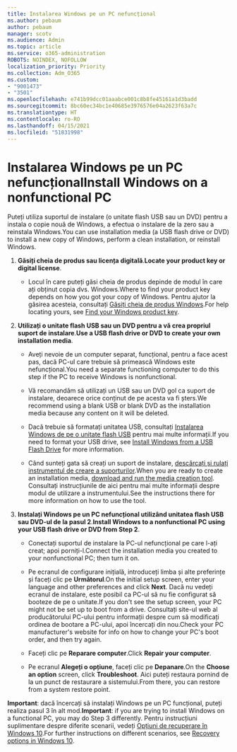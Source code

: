 ```yaml
---
title: Instalarea Windows pe un PC nefuncțional
ms.author: pebaum
author: pebaum
manager: scotv
ms.audience: Admin
ms.topic: article
ms.service: o365-administration
ROBOTS: NOINDEX, NOFOLLOW
localization_priority: Priority
ms.collection: Adm_O365
ms.custom:
- "9001473"
- "3501"
ms.openlocfilehash: e741b99dcc01aaabce001c8b8fe45161a1d3badd
ms.sourcegitcommit: 8bc60ec34bc1e40685e3976576e04a2623f63a7c
ms.translationtype: HT
ms.contentlocale: ro-RO
ms.lasthandoff: 04/15/2021
ms.locfileid: "51831998"
---
```

# <a name="install-windows-on-a-nonfunctional-pc"></a><span data-ttu-id="5a66a-102">Instalarea Windows pe un PC nefuncțional</span><span class="sxs-lookup"><span data-stu-id="5a66a-102">Install Windows on a nonfunctional PC</span></span>

<span data-ttu-id="5a66a-103">Puteți utiliza suportul de instalare (o unitate flash USB sau un DVD) pentru a instala o copie nouă de Windows, a efectua o instalare de la zero sau a reinstala Windows.</span><span class="sxs-lookup"><span data-stu-id="5a66a-103">You can use installation media (a USB flash drive or DVD) to install a new copy of Windows, perform a clean installation, or reinstall Windows.</span></span>

1. <span data-ttu-id="5a66a-104">**Găsiți cheia de produs sau licența digitală**.</span><span class="sxs-lookup"><span data-stu-id="5a66a-104">**Locate your product key or digital license**.</span></span>

    - <span data-ttu-id="5a66a-105">Locul în care puteți găsi cheia de produs depinde de modul în care ați obținut copia dvs. Windows.</span><span class="sxs-lookup"><span data-stu-id="5a66a-105">Where to find your product key depends on how you got your copy of Windows.</span></span> <span data-ttu-id="5a66a-106">Pentru ajutor la găsirea acesteia, consultați [Găsiți cheia de produs Windows](https://support.microsoft.com/help/10749/windows-10-find-product-key).</span><span class="sxs-lookup"><span data-stu-id="5a66a-106">For help locating yours, see [Find your Windows product key](https://support.microsoft.com/help/10749/windows-10-find-product-key).</span></span> 

2. <span data-ttu-id="5a66a-107">**Utilizați o unitate flash USB sau un DVD pentru a vă crea propriul suport de instalare**.</span><span class="sxs-lookup"><span data-stu-id="5a66a-107">**Use a USB flash drive or DVD to create your own installation media**.</span></span>

    - <span data-ttu-id="5a66a-108">Aveți nevoie de un computer separat, funcțional, pentru a face acest pas, dacă PC-ul care trebuie să primească Windows este nefuncțional.</span><span class="sxs-lookup"><span data-stu-id="5a66a-108">You need a separate functioning computer to do this step if the PC to receive Windows is nonfunctional.</span></span>

    - <span data-ttu-id="5a66a-109">Vă recomandăm să utilizați un USB sau un DVD gol ca suport de instalare, deoarece orice conținut de pe acesta va fi șters.</span><span class="sxs-lookup"><span data-stu-id="5a66a-109">We recommend using a blank USB or blank DVD as the installation media because any content on it will be deleted.</span></span>

    - <span data-ttu-id="5a66a-110">Dacă trebuie să formatați unitatea USB, consultați [Instalarea Windows de pe o unitate flash USB](https://docs.microsoft.com/windows-hardware/manufacture/desktop/install-windows-from-a-usb-flash-drive) pentru mai multe informații.</span><span class="sxs-lookup"><span data-stu-id="5a66a-110">If you need to format your USB drive, see [Install Windows from a USB Flash Drive](https://docs.microsoft.com/windows-hardware/manufacture/desktop/install-windows-from-a-usb-flash-drive) for more information.</span></span>

    - <span data-ttu-id="5a66a-111">Când sunteți gata să creați un suport de instalare, [descărcați și rulați instrumentul de creare a suporturilor](https://www.microsoft.com/software-download/windows10).</span><span class="sxs-lookup"><span data-stu-id="5a66a-111">When you are ready to create an installation media, [download and run the media creation tool](https://www.microsoft.com/software-download/windows10).</span></span> <span data-ttu-id="5a66a-112">Consultați instrucțiunile de aici pentru mai multe informații despre modul de utilizare a instrumentului.</span><span class="sxs-lookup"><span data-stu-id="5a66a-112">See the instructions there for more information on how to use the tool.</span></span>

3. <span data-ttu-id="5a66a-113">**Instalați Windows pe un PC nefuncțional utilizând unitatea flash USB sau DVD-ul de la pasul 2**.</span><span class="sxs-lookup"><span data-stu-id="5a66a-113">**Install Windows to a nonfunctional PC using your USB flash drive or DVD from Step 2**.</span></span>

    - <span data-ttu-id="5a66a-114">Conectați suportul de instalare la PC-ul nefuncțional pe care l-ați creat; apoi porniți-l.</span><span class="sxs-lookup"><span data-stu-id="5a66a-114">Connect the installation media you created to your nonfunctional PC; then turn it on.</span></span>

    - <span data-ttu-id="5a66a-115">Pe ecranul de configurare inițială, introduceți limba și alte preferințe și faceți clic pe **Următorul**.</span><span class="sxs-lookup"><span data-stu-id="5a66a-115">On the initial setup screen, enter your language and other preferences and click **Next**.</span></span> <span data-ttu-id="5a66a-116">Dacă nu vedeți ecranul de instalare, este posibil ca PC-ul să nu fie configurat să booteze de pe o unitate.</span><span class="sxs-lookup"><span data-stu-id="5a66a-116">If you don't see the setup screen, your PC might not be set up to boot from a drive.</span></span> <span data-ttu-id="5a66a-117">Consultați site-ul web al producătorului PC-ului pentru informații despre cum să modificați ordinea de bootare a PC-ului, apoi încercați din nou.</span><span class="sxs-lookup"><span data-stu-id="5a66a-117">Check your PC manufacturer's website for info on how to change your PC's boot order, and then try again.</span></span>

    - <span data-ttu-id="5a66a-118">Faceți clic pe **Reparare computer**.</span><span class="sxs-lookup"><span data-stu-id="5a66a-118">Click **Repair your computer**.</span></span>

    - <span data-ttu-id="5a66a-119">Pe ecranul **Alegeți o opțiune**, faceți clic pe **Depanare**.</span><span class="sxs-lookup"><span data-stu-id="5a66a-119">On the **Choose an option** screen, click **Troubleshoot**.</span></span> <span data-ttu-id="5a66a-120">Aici puteți restaura pornind de la un punct de restaurare a sistemului.</span><span class="sxs-lookup"><span data-stu-id="5a66a-120">From there, you can restore from a system restore point.</span></span>

<span data-ttu-id="5a66a-121">**Important**: dacă încercați să instalați Windows pe un PC funcțional, puteți realiza pasul 3 în alt mod.</span><span class="sxs-lookup"><span data-stu-id="5a66a-121">**Important**: if you are trying to install Windows on a functional PC, you may do Step 3 differently.</span></span> <span data-ttu-id="5a66a-122">Pentru instrucțiuni suplimentare despre diferite scenarii, vedeți [Opțiuni de recuperare în Windows 10](https://support.microsoft.com/help/12415/windows-10-recovery-options).</span><span class="sxs-lookup"><span data-stu-id="5a66a-122">For further instructions on different scenarios, see [Recovery options in Windows 10](https://support.microsoft.com/help/12415/windows-10-recovery-options).</span></span>
